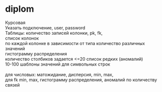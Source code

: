 # diplom
Курсовая <br>
Указать подключение, user, password <br>
Таблицы: количество записей колонки, pk, fk, <br>
список колонок <br>
  по каждой колонке в зависимости от типа количество различных значений <br>
  гистограмму распределения <br>
  количество столбиков задается <=20 список редких (аномалий) <br>
  10-100 шаблоны значений для символьных строк <br><br>
  для числовых: матожидание, дисперсия, min, max, <br>
  для fk min, max, гистограмму распределения, аномалий по количеству связей<br>
